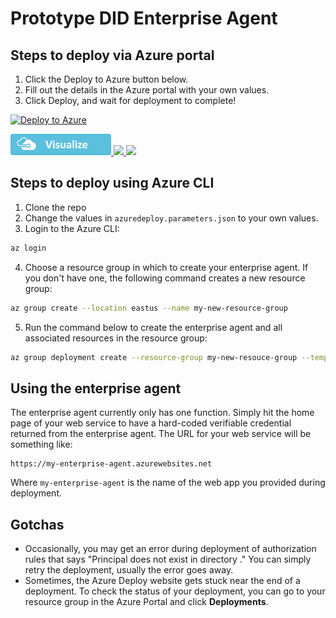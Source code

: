 Prototype DID Enterprise Agent
===========================================

## Steps to deploy via Azure portal

1. Click the Deploy to Azure button below.
2. Fill out the details in the Azure portal with your own values.
3. Click Deploy, and wait for deployment to complete!

[![Deploy to Azure](http://azuredeploy.net/deploybutton.png)](https://azuredeploy.net/)

<a href="http://armviz.io/#/?load=https://github.com/dstrockis/did-enterprise-agent/tree/master/azuredeploy.json" target="_blank">
<img src="https://raw.githubusercontent.com/Azure/azure-quickstart-templates/master/1-CONTRIBUTION-GUIDE/images/visualizebutton.png"/>
</a>


<a href="https://portal.azure.com/#create/Microsoft.Template/uri/https%3A%2F%2Fraw.githubusercontent.com%2Fdstrockis%2Fdid-enterprise-agent%2Fmaster%2Fazuredeploy.json" target="_blank">
    <img src="http://azuredeploy.net/deploybutton.png"/>
</a>
<a href="http://armviz.io/#/?load=https%3A%2F%2Fraw.githubusercontent.com%2Fdstrockis%2Fdid-enterprise-agent%2Fmaster%2Fazuredeploy.json" target="_blank">
    <img src="http://armviz.io/visualizebutton.png"/>
</a>


## Steps to deploy using Azure CLI

1. Clone the repo
2. Change the values in `azuredeploy.parameters.json` to your own values.
3. Login to the Azure CLI:

```bash
az login
```

4. Choose a resource group in which to create your enterprise agent. If you don't have one, the following command creates a new resource group:

```bash
az group create --location eastus --name my-new-resource-group
```

5. Run the command below to create the enterprise agent and all associated resources in the resource group:

```bash
az group deployment create --resource-group my-new-resouce-group --template-file azuredeploy.json --parameters '@azuredeploy.parameters.json'
```

## Using the enterprise agent

The enterprise agent currently only has one function. Simply hit the home page of your web service to have a hard-coded verifiable credential returned from the enterprise agent. The URL for your web service will be something like:

```
https://my-enterprise-agent.azurewebsites.net
``` 

Where `my-enterprise-agent` is the name of the web app you provided during deployment.

##  Gotchas

- Occasionally, you may get an error during deployment of authorization rules that says "Principal <guid> does not exist in directory <guid>." You can simply retry the deployment, usually the error goes away.
- Sometimes, the Azure Deploy website gets stuck near the end of a deployment. To check the status of your deployment, you can go to your resource group in the Azure Portal and click **Deployments**. 